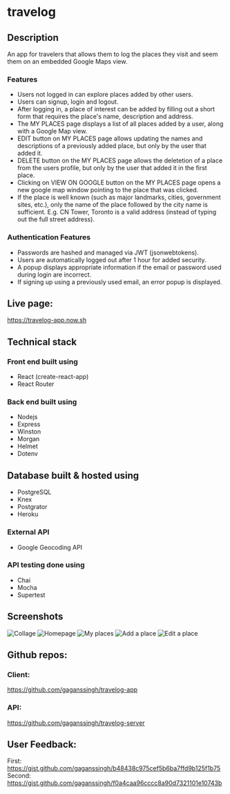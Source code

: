 # travelog

## Description

An app for travelers that allows them to log the places they visit and seem them on an embedded Google Maps view.

### Features

-   Users not logged in can explore places added by other users.
-   Users can signup, login and logout.
-   After logging in, a place of interest can be added by filling out a short form that requires the place's name, description and address.
-   The MY PLACES page displays a list of all places added by a user, along with a Google Map view.
-   EDIT button on MY PLACES page allows updating the names and descriptions of a previously added place, but only by the user that added it.
-   DELETE button on the MY PLACES page allows the deletetion of a place from the users profile, but only by the user that added it in the first place.
-   Clicking on VIEW ON GOOGLE button on the MY PLACES page opens a new google map window pointing to the place that was clicked.
-   If the place is well known (such as major landmarks, cities, government sites, etc.), only the name of the place followed by the city name is sufficient. E.g. CN Tower, Toronto is a valid address (instead of typing out the full street address).

### Authentication Features

-   Passwords are hashed and managed via JWT (jsonwebtokens).
-   Users are automatically logged out after 1 hour for added security.
-   A popup displays appropriate information if the email or password used during login are incorrect.
-   If signing up using a previously used email, an error popup is displayed.

## Live page:

https://travelog-app.now.sh

## Technical stack

### Front end built using

-   React (create-react-app)
-   React Router

### Back end built using

-   Nodejs
-   Express
-   Winston
-   Morgan
-   Helmet
-   Dotenv

## Database built & hosted using

-   PostgreSQL
-   Knex
-   Postgrator
-   Heroku

### External API

-   Google Geocoding API

### API testing done using

-   Chai
-   Mocha
-   Supertest

## Screenshots

![Collage](README_IMAGES/Collage.png)
![Homepage](README_IMAGES/Homepage-ipad.png)
![My places](README_IMAGES/my-places-ipad.png)
![Add a place](README_IMAGES/Add-place-ipad.png)
![Edit a place](README_IMAGES/Update-ipad.png)

## Github repos:

### Client:

https://github.com/gaganssingh/travelog-app

### API:

https://github.com/gaganssingh/travelog-server

## User Feedback:

First: https://gist.github.com/gaganssingh/b48438c975cef5b6ba7ffd9b125f1b75
Second: https://gist.github.com/gaganssingh/f0a4caa96cccc8a90d7321101e10743b
